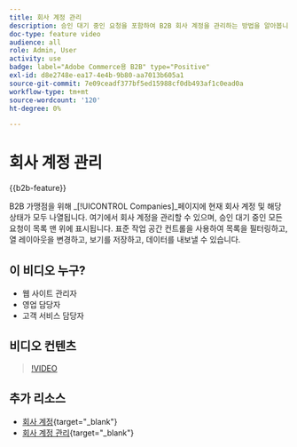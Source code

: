 ```yaml
---
title: 회사 계정 관리
description: 승인 대기 중인 요청을 포함하여 B2B 회사 계정을 관리하는 방법을 알아봅니다.
doc-type: feature video
audience: all
role: Admin, User
activity: use
badge: label="Adobe Commerce용 B2B" type="Positive"
exl-id: d8e2748e-ea17-4e4b-9b80-aa7013b605a1
source-git-commit: 7e09ceadf377bf5ed15988cf0db493af1c0ead0a
workflow-type: tm+mt
source-wordcount: '120'
ht-degree: 0%

---
```


# 회사 계정 관리

{{b2b-feature}}

B2B 가맹점을 위해 _[!UICONTROL Companies]_페이지에 현재 회사 계정 및 해당 상태가 모두 나열됩니다. 여기에서 회사 계정을 관리할 수 있으며, 승인 대기 중인 모든 요청이 목록 맨 위에 표시됩니다. 표준 작업 공간 컨트롤을 사용하여 목록을 필터링하고, 열 레이아웃을 변경하고, 보기를 저장하고, 데이터를 내보낼 수 있습니다.

## 이 비디오 누구?

- 웹 사이트 관리자
- 영업 담당자
- 고객 서비스 담당자

## 비디오 컨텐츠

>[!VIDEO](https://video.tv.adobe.com/v/344447?quality=12&learn=on)

## 추가 리소스

- [회사 계정](https://experienceleague.adobe.com/docs/commerce-admin/b2b/companies/account-companies.html){target="_blank"}
- [회사 계정 관리](https://experienceleague.adobe.com/docs/commerce-admin/b2b/companies/account-company-manage.html){target="_blank"}
